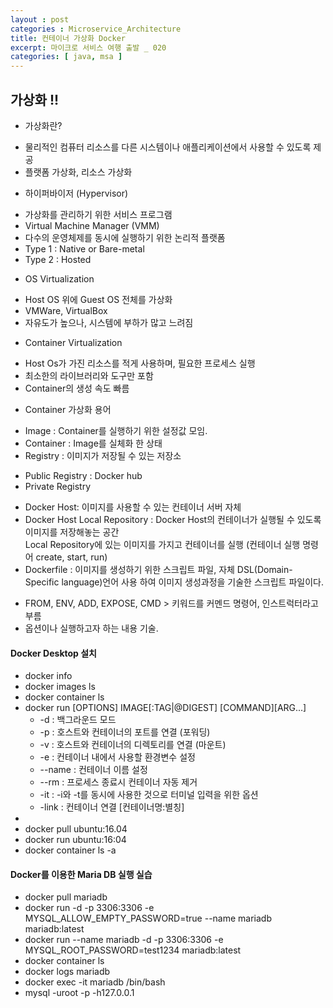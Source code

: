 ```yaml
---
layout : post
categories : Microservice_Architecture
title: 컨테이너 가상화 Docker
excerpt: 마이크로 서비스 여행 출발 _ 020
categories: [ java, msa ]
---
```


## 가상화 !! 
* 가상화란?
 + 물리적인 컴퓨터 리소스를 다른 시스템이나 애플리케이션에서 사용할 수 있도록 제공
 + 플랫폼 가상화, 리소스 가상화
* 하이퍼바이저 (Hypervisor)
 + 가상화를 관리하기 위한 서비스 프로그램
 + Virtual Machine Manager (VMM)
 + 다수의 운영체제를 동시에 실행하기 위한 논리적 플랫폼
 + Type 1 : Native or Bare-metal
 + Type 2 : Hosted 

* OS Virtualization
 + Host OS 위에 Guest OS 전체를 가상화
 + VMWare, VirtualBox
 + 자유도가 높으나, 시스템에 부하가 많고 느려짐

* Container Virtualization
 + Host Os가 가진 리소스를 적게 사용하며, 필요한 프로세스 실행
 + 최소한의 라이브러리와 도구만 포함
 + Container의 생성 속도 빠름

* Container 가상화 용어
 + Image : Container를 실행하기 위한 설정값 모임.
 + Container : Image를 실체화 한 상태 
 + Registry : 이미지가 저장될 수 있는 저장소
  - Public Registry : Docker hub
  - Private Registry
 + Docker Host: 이미지를 사용할 수 있는 컨테이너 서버 자체
 + Docker Host Local Repository : Docker Host의 컨테이너가 실행될 수 있도록 이미지를 저장해놓는 공간  
 Local Repository에 있는 이미지를 가지고 컨테이너를 실행
 (컨테이너 실행 명령어 create, start, run)
 + Dockerfile : 이미지를 생성하기 위한 스크립트 파일, 자체 DSL(Domain-Specific language)언어 사용 하여 이미지 생성과정을 기술한 스크립트 파일이다.
 - FROM, ENV, ADD, EXPOSE, CMD > 키워드를 커멘드 명령어, 인스트럭터라고 부름
 - 옵션이나 실행하고자 하는 내용 기술.

#### Docker Desktop 설치
* docker info
* docker images ls 
* docker container ls
* docker run [OPTIONS] IMAGE[:TAG|@DIGEST] [COMMAND][ARG...]
    + -d : 백그라운드 모드
    + -p : 호스트와 컨테이너의 포트를 연결 (포워딩)
    + -v : 호스트와 컨테이너의 디렉토리를 연결 (마운트)
    + -e : 컨테이너 내에서 사용할 환경변수 설정
    + --name : 컨테이너 이름 설정
    + --rm : 프로세스 종료시 컨테이너 자동 제거
    + -it : -i와 -t를 동시에 사용한 것으로 터미널 입력을 위한 옵션
    + -link : 컨테이너 연결 [컨테이너명:별칭]
* 
* docker pull ubuntu:16.04
* docker run ubuntu:16:04
* docker container ls -a

#### Docker를 이용한 Maria DB 실행 실습
* docker pull mariadb
* docker run -d -p 3306:3306 -e MYSQL_ALLOW_EMPTY_PASSWORD=true --name mariadb mariadb:latest
* docker run --name mariadb -d -p 3306:3306 -e MYSQL_ROOT_PASSWORD=test1234 mariadb:latest
* docker container ls
* docker logs mariadb
* docker exec -it mariadb /bin/bash
* mysql -uroot -p -h127.0.0.1
